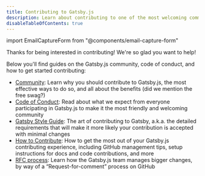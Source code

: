 ```yaml
---
title: Contributing to Gatsby.js
description: Learn about contributing to one of the most welcoming communities helping develop the future of the web
disableTableOfContents: true
---
```


import EmailCaptureForm from "@components/email-capture-form"

Thanks for being interested in contributing! We're so glad you want to help!

Below you'll find guides on the Gatsby.js community, code of conduct, and how to get started contributing:

- [Community](/contributing/community/): Learn why you should contribute to Gatsby.js, the most effective ways to do so, and all about the benefits (did we mention the free swag?)
- [Code of Conduct](/contributing/code-of-conduct/): Read about what we expect from everyone participating in Gatsby.js to make it the most friendly and welcoming community
- [Gatsby Style Guide](/contributing/gatsby-style-guide/): The art of contributing to Gatsby, a.k.a. the detailed requirements that will make it more likely your contribution is accepted with minimal changes
- [How to Contribute](/contributing/how-to-contribute/): How to get the most out of your Gatsby.js contributing experience, including GitHub management tips, setup instructions for docs and code contributions, and more
- [RFC process](/contributing/rfc-process): Learn how the Gatsby.js team manages bigger changes, by way of a “Request-for-comment” process on GitHub

<EmailCaptureForm signupMessage="Want to keep up with the latest tips &amp; tricks? Subscribe to our newsletter!" />
